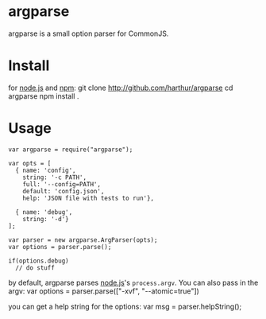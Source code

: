 # argparse
argparse is a small option parser for CommonJS.

# Install
for [node.js](http://nodejs.org/) and [npm](http://github.com/isaacs/npm):
	git clone http://github.com/harthur/argparse
	cd argparse
	npm install .

# Usage
	var argparse = require("argparse");
	
	var opts = [
	  { name: 'config',
	    string: '-c PATH',
	    full: '--config=PATH',
	    default: 'config.json',
	    help: 'JSON file with tests to run'},
	
	  { name: 'debug',
	    string: '-d'}
	];
	
	var parser = new argparse.ArgParser(opts);
	var options = parser.parse();

	if(options.debug)
	  // do stuff
	
by default, argparse parses [node.js](http://nodejs.org/)'s `process.argv`. You can also pass in the argv:
	var options = parser.parse(["-xvf", "--atomic=true"])
	
you can get a help string for the options:
	var msg = parser.helpString();
